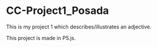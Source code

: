 # CC-Project1_Posada

This is my project 1 which describes/illustrates an adjective.
 
This project is made in P5.js.